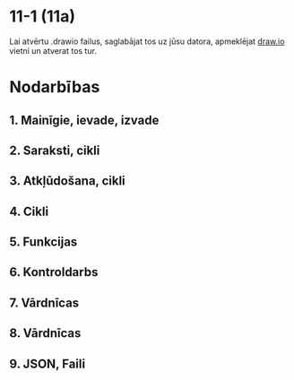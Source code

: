 11-1 (11a)
===

Lai atvērtu .drawio failus, saglabājat tos uz jūsu datora, apmeklējat [draw.io](https://app.diagrams.net/) vietni un atverat tos tur.

# Nodarbības

## 1. Mainīgie, ievade, izvade
## 2. Saraksti, cikli
## 3. Atkļūdošana, cikli
## 4. Cikli
## 5. Funkcijas
## 6. Kontroldarbs
## 7. Vārdnīcas
## 8. Vārdnīcas
## 9. JSON, Faili